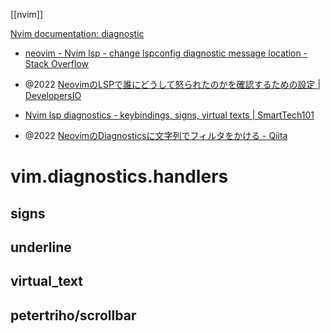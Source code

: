 [[nvim]]

[Nvim documentation: diagnostic](https://neovim.io/doc/user/diagnostic.html)

- [neovim - Nvim lsp - change lspconfig diagnostic message location - Stack Overflow](https://stackoverflow.com/questions/69290794/nvim-lsp-change-lspconfig-diagnostic-message-location)

- @2022 [NeovimのLSPで誰にどうして怒られたのかを確認するための設定 | DevelopersIO](https://dev.classmethod.jp/articles/eetann-change-neovim-lsp-diagnostics-format/)
- [Nvim lsp diagnostics - keybindings, signs, virtual texts | SmartTech101](https://smarttech101.com/nvim-lsp-diagnostics-keybindings-signs-virtual-texts/)

- @2022 [NeovimのDiagnosticsに文字列でフィルタをかける - Qiita](https://qiita.com/laughingmanbtc/items/1477bc5c01014f777c02)

# vim.diagnostics.handlers
## signs
## underline
## virtual_text
## petertriho/scrollbar
